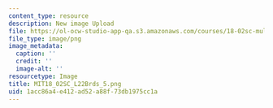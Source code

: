 ```yaml
---
content_type: resource
description: New image Upload
file: https://ol-ocw-studio-app-qa.s3.amazonaws.com/courses/18-02sc-multivariable-calculus-fall-2010/1acc86a4e412ad52a88f73db1975cc1a_MIT18_02SC_L22Brds_5.png
file_type: image/png
image_metadata:
  caption: ''
  credit: ''
  image-alt: ''
resourcetype: Image
title: MIT18_02SC_L22Brds_5.png
uid: 1acc86a4-e412-ad52-a88f-73db1975cc1a
---
```

